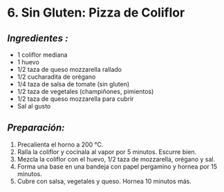 # 6. Sin Gluten: Pizza de Coliflor


## *Ingredientes :*
- 1 coliflor mediana
- 1 huevo
- 1/2 taza de queso mozzarella rallado
- 1/2 cucharadita de orégano
- 1/4 taza de salsa de tomate (sin gluten)
- 1/2 taza de vegetales (champiñones, pimientos)
- 1/2 taza de queso mozzarella para cubrir
- Sal al gusto

## *Preparación:*
1. Precalienta el horno a 200 °C.
2. Ralla la coliflor y cocínala al vapor por 5 minutos. Escurre bien.
3. Mezcla la coliflor con el huevo, 1/2 taza de mozzarella, orégano y sal.
4. Forma una base en una bandeja con papel pergamino y hornea por 15 minutos.
5. Cubre con salsa, vegetales y queso. Hornea 10 minutos más.



